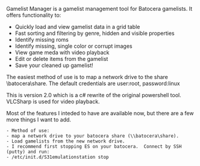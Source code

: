 Gamelist Manager is a gamelist management tool for Batocera gamelists.  It offers functionality to:

- Quickly load and view gamelist data in a grid table
- Fast sorting and filtering by genre, hidden and visible properties
- Identify missing roms
- Identify missing, single color or corrupt images
- View game meda with video playback
- Edit or delete items from the gamelist
- Save your cleaned up gamelist!

The easiest method of use is to map a network drive to the share  \\batocera\share.  The default credentials are user:root, password:linux

This is version 2.0 which is a c# rewrite of the original powershell tool.  VLCSharp is used for video playback.

Most of the features I inteded to have are available now, but there are a few more things I want to add.  

    - Method of use:
    - map a network drive to your batocera share (\\batocera\share).
    - Load gamelists from the new network drive.
    - I recommend first stopping ES on your batocera.  Connect by SSH (putty) and run: 
    - /etc/init.d/S31emulationstation stop

